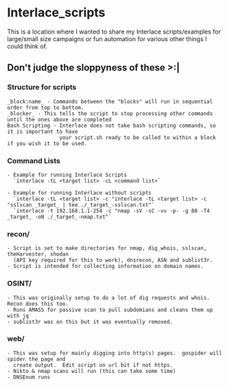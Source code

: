 # Interlace_scripts
This is a location where I wanted to share my Interlace scripts/examples for large/small size campaigns or fun automation for various other things I could think of.
  
## Don't judge the sloppyness of these >:|  
  
### Structure for scripts
    _block:name_ - Commands between the "blocks" will run in sequential order from top to bottom.
    _blocker_ - This tells the script to stop processing other commands until the ones above are completed
    Bash Scripting - Interlace does not take bash scripting commands, so it is important to have  
                     your script.sh ready to be called to within a block if you wish it to be used.
                     
                     
### Command Lists
    - Example for running Interlace Scripts
      `interlace -tL <target list> -cL <command list>`
      
    - Example for running Interlace without scripts
      `interlace -tL <target list> -c "interlace -tL <target list> -c "sslscan _target_ | tee ./_target_-sslscan.txt"`
      `interlace -t 192.168.1.1-254 -c "nmap -sV -sC -vv -p- -g 80 -T4 _target_ -oN ./_target_-nmap.txt"`

### recon/
    - Script is set to make directories for nmap, dig_whois, sslscan, theHarvester, shodan 
      (API key required for this to work), dnsrecon, ASN and sublist3r.
    - Script is intended for collecting information on domain names.

### OSINT/
    - This was originally setup to do a lot of dig requests and whois.  Recon does this too.
    - Runs AMASS for passive scan to pull subdomians and cleans them up with jq
    - sublist3r was on this but it was eventually removed.

### web/
    - This was setup for mainly digging into http(s) pages.  gospider will spider the page and 
      create output.  Edit script on url bit if not https.
    - Nikto & nmap scans will run (this can take some time)
    - DNSEnum runs
